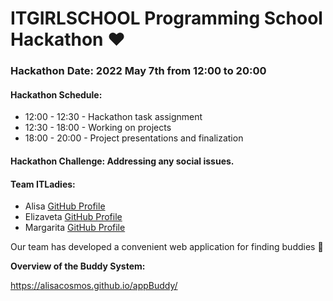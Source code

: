 # ITGIRLSCHOOL Programming School Hackathon ❤️

### Hackathon Date: 2022 May 7th from 12:00 to 20:00

#### Hackathon Schedule:

- 12:00 - 12:30 - Hackathon task assignment
- 12:30 - 18:00 - Working on projects
- 18:00 - 20:00 - Project presentations and finalization

#### Hackathon Challenge: Addressing any social issues.

#### Team ITLadies:

- Alisa [GitHub Profile](https://github.com/AlisaCosmos)
- Elizaveta [GitHub Profile](https://github.com/chemicalorange)
- Margarita [GitHub Profile](https://github.com/Margolen)

Our team has developed a convenient web application for finding buddies 🥳

**Overview of the Buddy System:**

https://alisacosmos.github.io/appBuddy/
